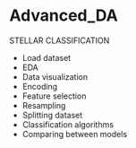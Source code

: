# Advanced_DA
STELLAR CLASSIFICATION
- Load dataset
- EDA
- Data visualization
- Encoding
- Feature selection
- Resampling
- Splitting dataset
- Classification algorithms
- Comparing between models

